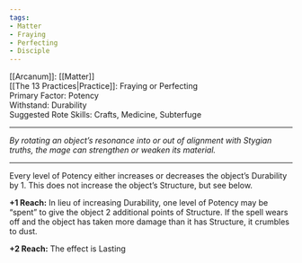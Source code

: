 ```yaml
---
tags:
- Matter
- Fraying
- Perfecting
- Disciple
---
```


[[Arcanum]]: [[Matter]]\
[[The 13 Practices|Practice]]: Fraying or Perfecting\
Primary Factor: Potency\
Withstand: Durability\
Suggested Rote Skills: Crafts, Medicine, Subterfuge

---

_By rotating an object’s resonance into or out of alignment with Stygian truths, the mage can strengthen or weaken its material._

---

Every level of Potency either increases or decreases the object’s Durability by 1. This does not increase the object’s Structure, but see below.

**+1 Reach:** In lieu of increasing Durability, one level of Potency may be “spent” to give the object 2 additional points of Structure. If the spell wears off and the object has taken more damage than it has Structure, it crumbles to dust.

**+2 Reach:** The effect is Lasting